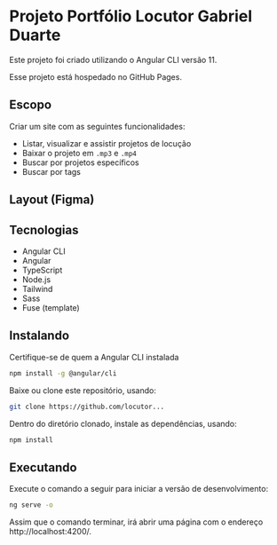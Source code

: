 # Projeto Portfólio Locutor Gabriel Duarte 

Este projeto foi criado utilizando o Angular CLI versão 11.

Esse projeto está hospedado no GitHub Pages.

## Escopo

Criar um site com as seguintes funcionalidades:

- Listar, visualizar e assistir projetos de locução
- Baixar o projeto em `.mp3` e `.mp4`
- Buscar por projetos específicos
- Buscar por tags

## Layout (Figma)

## Tecnologias 

- Angular CLI
- Angular
- TypeScript
- Node.js
- Tailwind
- Sass
- Fuse (template)

## Instalando

Certifique-se de quem a Angular CLI instalada

```bash
npm install -g @angular/cli
```

Baixe ou clone este repositório, usando:

```bash
git clone https://github.com/locutor...
```

Dentro do diretório clonado, instale as dependências, usando:

```bash
npm install
```

## Executando

Execute o comando a seguir para iniciar a versão de desenvolvimento:

```bash
ng serve -o
```

Assim que o comando terminar, irá abrir uma página com o endereço http://localhost:4200/.
